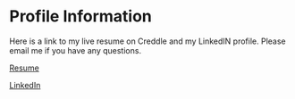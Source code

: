 # Profile Information

Here is a link to my live resume on Creddle and my LinkedIN profile. Please email me if you have any questions.

[Resume](https://resume.creddle.io/)

[LinkedIn](https://www.linkedin.com/in/jacqueline-smith-131a54197/)
